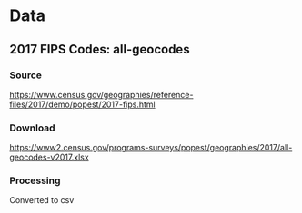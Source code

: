# Data

## 2017 FIPS Codes: all-geocodes

### Source

<https://www.census.gov/geographies/reference-files/2017/demo/popest/2017-fips.html>

### Download 

<https://www2.census.gov/programs-surveys/popest/geographies/2017/all-geocodes-v2017.xlsx>

### Processing

Converted to csv

